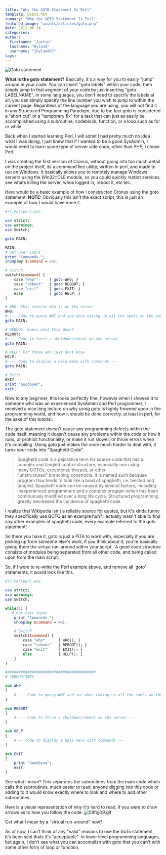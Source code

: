 ```yaml
---
title: "Why the GOTO Statement Is Evil"
template: posts.hbt
summary: "Why the GOTO Statement Is Evil"
featured_image: "assets/articles/goto.png"
date: 2012-06-14
categories:
author:
  firstname: "Justin"
  lastname: "Hyland"
  username: "jhyland87"
tags:
---
```


![Goto statement](cpp_goto_statement.jpg)

**What is the goto statement?**
 Basically, it's a way for you to easily "jump" around in your code. You can insert "goto labels" within your code, then simply jump to that segment of your code by just inserting "goto LABELNAME". In some languages, you don't need to specify the labels at all, you can simply specify the line number you wish to jump to within the current page. Regardless of the language you are using, you will not find it in any Structured Programming Paradigm, due to the fact goto is considered a "short cut" or a "temporary fix" for a task that can just as easily be accomplished using a subroutine, codeblock, function, or a loop such as for or while.

Back when I started learning Perl, I will admit I had pretty much no idea what I was doing, I just knew that if I wanted to be a good SysAdmin, I would need to learn some type of server side code, other than PHP, I chose Perl.

I was creating the first version of Cronus, without going into too much detail on the project itself, its a command line utility, written in perl, and made to run on Windows. It basically allows you to remotely manage Windows servers using the Win32::OLE module, so you could quickly restart services, see whats killing the server, whos logged in, reboot it, etc etc.

Here would be a basic example of how I constructed Cronus using the goto statement:
**NOTE:** Obviously this isn't the exact script, this is just an example of how I would have done it.

```perl
#!C:Perlperl.exe

use strict;
use warnings;
use Switch;

goto MAIN;

MAIN:
# Get user input
print "Command> ";
chomp(my $command = <>);

# Switch
switch($command) {
    case "who"      { goto WHO; }
    case "reboot"   { goto REBOOT; }
    case "exit"     { goto EXIT; }
    else            { goto HELP; }
}

# WHO: This returns who is on the server
WHO:
# --- Code to query WMI and see whos taking up all the spots on the server ---
goto MAIN;

# REBOOT: Guess what this does?
REBOOT:
# --- Code to force a shutdown/reboot on the server ---
goto MAIN;

# HELP: For those who just dont know
HELP:
# --- Code to display a help menu with commands ---
goto MAIN;

# Exit!
EXIT:
print "Goodbyen";
exit;
```

Now to any beginner, this looks perfectly fine, however when I showed it to someone who was an experienced SysAdmin and Perl programmer, I received a nice long lecture on why using goto is highly frowned upon in the programming world, and how it should be done correctly, at least in perl, for the sake of this tutorial.

The goto statement doesn't cause any programming defects within the code itself, meaning it doesn't cause any problems within the code or how it runs, or prohibit functionality, or make it run slower, or throw errors when it's compiling. Using goto just makes the code much harder to deal with, it turns your code into "Spaghetti Code".

> Spaghetti code is a pejorative term for source code that has a complex and tangled control structure, especially one using many GOTOs,
exceptions, threads, or other "unstructured" branching constructs. It is named such because program flow tends to look like a bowl of spaghetti, i.e. twisted and tangled. Spaghetti code can be caused by several factors, including inexperienced programmers and a complex program which has been continuously modified over a long life cycle. Structured programming greatly decreased the incidence of spaghetti code.

I realize that Wikipedia isn't a reliable source for quotes, but it's kinda funny they specifically use GOTO as an example huh? I actually wasn't able to find any other examples of spaghetti code, every example referred to the goto statement!

So there you have it, goto is just a PITA to work with, especially if you are picking up from someone else's work, if you think about it, you're basically giving them the virtual run-around within your script.  A good code structure consists of modules being separated from all other code, and being called upon from the main script.

So, if I were to re-write the Perl example above, and remove all 'goto' statements, it would look like this.

```perl
#!C:Perlperl.exe

use strict;
use warnings;
use Switch;

while(1) {
   # Get user input
    print "Command> ";
    chomp(my $command = <>);

    # Switch
    switch($command) {
        case "who"      { WHO(); }
        case "reboot"   { REBOOT(); }
        case "exit"     { EXIT(); }
        else            { HELP(); }
    }
}

#########################################
# SUBROUTINES

sub WHO
{
    # --- Code to query WMI and see whos taking up all the spots on the server ---
}

sub REBOOT
{
    # --- Code to force a shutdown/reboot on the server ---
}

sub HELP
{
    # -- Code to display a help menu with commands ---
}

sub EXIT
{
    print "Goodbyen";
    exit;
}
```

See what I mean? This separates the subroutines from the main code which calls the subroutines, much easier to read, anyone digging into this code or adding to it would know exactly where to look and where to add other subroutines.

Here is a visual representation of why it's hard to read, if you were to draw arrows as to how you follow the code:
![09fig09.gif](/assets/articles/09fig09.gif)

Get what I mean by a "virtual run-around" now?

As of now, I can't think of any "valid" reasons to use the GoTo statement, it's been said thats it's "acceptable"  in lower level programming languages, but again, I don't see what you can accomplish with goto that you can't with some other form of loop or function.
